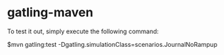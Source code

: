 gatling-maven
=========================


To test it out, simply execute the following command:

   $mvn gatling:test -Dgatling.simulationClass=scenarios.JournalNoRampup


